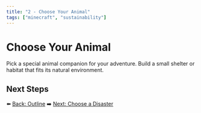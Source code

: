 ```yaml
---
title: "2 - Choose Your Animal"
tags: ["minecraft", "sustainability"]
---
```


# Choose Your Animal

Pick a special animal companion for your adventure. Build a small shelter or habitat that fits its natural environment.

## Next Steps
⬅️ [Back: Outline](/sustainability_lab/Day-1/00_getting_started)
➡️ [Next: Choose a Disaster](/sustainability_lab/Day-1/02_choose_disaster)
